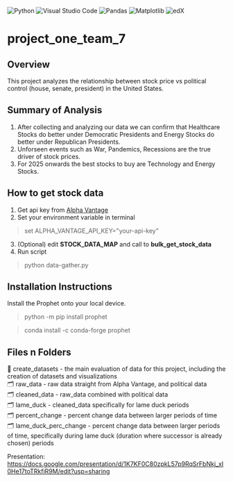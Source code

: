 ![Python](https://img.shields.io/badge/python-3670A0?style=for-the-badge&logo=python&logoColor=ffdd54)
![Visual Studio Code](https://img.shields.io/badge/Visual%20Studio%20Code-0078d7.svg?style=for-the-badge&logo=visual-studio-code&logoColor=white)
![Pandas](https://img.shields.io/badge/pandas-%23150458.svg?style=for-the-badge&logo=pandas&logoColor=white)
![Matplotlib](https://img.shields.io/badge/Matplotlib-%23ffffff.svg?style=for-the-badge&logo=Matplotlib&logoColor=black)
![edX](https://img.shields.io/badge/edX-%2302262B.svg?style=for-the-badge&logo=edX&logoColor=white)

# project_one_team_7
## Overview
This project analyzes the relationship between stock price vs political control (house, senate, president) in the United States.

## Summary of Analysis
1. After collecting and analyzing our data we can confirm that Healthcare Stocks do better under Democratic Presidents and Energy Stocks do better under Republican Presidents.
2. Unforseen events such as War, Pandemics, Recessions are the true driver of stock prices. 
3. For 2025 onwards the best stocks to buy are Technology and Energy Stocks.


## How to get stock data
1. Get api key from [Alpha Vantage](https://www.alphavantage.co/)       
2. Set your environment variable in terminal
> set ALPHA_VANTAGE_API_KEY="your-api-key"
3. (Optional) edit **STOCK_DATA_MAP** and call to **bulk_get_stock_data**
4. Run script
> python data-gather.py

## Installation Instructions
Install the Prophet onto your local device.
> python -m pip install prophet

> conda install -c conda-forge prophet

## Files n Folders
:paperclip: create_datasets - the main evaluation of data for this project, including the creation of datasets and visualizations       
:card_index_dividers: raw_data - raw data straight from Alpha Vantage, and political data     
:card_index_dividers: cleaned_data - raw_data combined with political data        
:card_index_dividers: lame_duck - cleaned_data specifically for lame duck periods     
:card_index_dividers: percent_change - percent change data between larger periods of time     
:card_index_dividers: lame_duck_perc_change - percent change data between larger periods of time, specifically during lame duck (duration where successor is already chosen) periods

Presentation: https://docs.google.com/presentation/d/1K7KF0C80zpkL57p9RqSrFbNkj_xI0He17toTRkfiR9M/edit?usp=sharing

